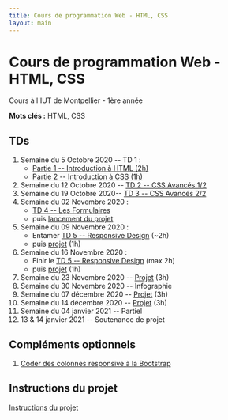 ```yaml
---
title: Cours de programmation Web - HTML, CSS
layout: main
---
```


# Cours de programmation Web - HTML, CSS
Cours à l'IUT de Montpellier - 1ère année

**Mots clés :** HTML, CSS

## TDs

1. Semaine du 5 Octobre 2020 -- TD 1 :
   <!-- * [Introduction à Git <\!-- (45min) -\->](https://gitlabinfo.iutmontp.univ-montp2.fr/valicov/tutoGit1ereAnnee/blob/master/README.md) -->
   * [Partie 1 -- Introduction à HTML (2h)](tutorials/tutorial1_1.html)
     <!-- ([English version](tutorials/tutorial1_1-en.html)) -->
   * [Partie 2 -- Introduction à CSS (1h)](tutorials/tutorial1_2.html)
     <!-- ([English version](tutorials/tutorial1_2-en.html)) -->
1. Semaine du 12 Octobre 2020 -- [TD 2 -- CSS Avancés 1/2](tutorials/tutorial2.html)
   <!-- ([English version](tutorials/tutorial2-en.html)) -->
1. Semaine du 19 Octobre 2020-- [TD 3 -- CSS Avancés 2/2](tutorials/tutorial3.html)
	 <!-- ([English version](tutorials/tutorial3-en.html)) -->
1. Semaine du 02 Novembre 2020 :
   * [TD 4 -- Les Formulaires](tutorials/tutorial4.html)
	 <!-- ([English version](tutorials/tutorial4-en.html)) -->
   * puis [lancement du projet](projet.html)
1. Semaine du 09 Novembre 2020 :
   * Entamer [TD 5 -- Responsive Design](tutorials/tutorial5.html) (~2h)
   <!-- ([English version](tutorials/tutorial5-en.html)) -->
   * puis [projet](projet.html) (1h)
1. Semaine du 16 Novembre 2020 :
   * Finir le [TD 5 -- Responsive Design](tutorials/tutorial5.html) (max 2h)
   <!-- ([English version](tutorials/tutorial5-en.html)) -->
   * puis [projet](projet.html) (1h)
1. Semaine du 23 Novembre 2020 -- [Projet](projet.html) (3h)
1. Semaine du 30 Novembre 2020 -- Infographie
1. Semaine du 07 décembre 2020 -- [Projet](projet.html) (3h)
1. Semaine du 14 décembre 2020 -- [Projet](projet.html) (3h)
1. Semaine du 04 janvier 2021 -- Partiel
1. 13 & 14 janvier 2021 -- Soutenance de projet

## Compléments optionnels
 
1. [Coder des colonnes responsive à la Bootstrap](assets/tut5-complement.html)

## Instructions du projet

[Instructions du projet](projet.html)

<!-- ## Joomla -->

<!-- Semaine du 18 janvier -- [TD sur l'installation et la prise en main de Joomla](assets/TDJoomla.pdf) -->


